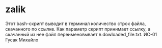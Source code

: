 # zalik
Этот bash-скрипт выводит в терминал количество строк файла, скачанного по ссылке.
Как параметр скрипт принимает ссылку, а скачанный из нее файл переименовывает в dowloaded_file.txt.
ИС-01 Гусак Михайло
